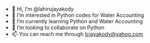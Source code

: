 - 👋 Hi, I’m @lahirujayakody
- 👀 I’m interested in Python codes for Water Accounting
- 🌱 I’m currently learning Python and Water Accounting
- 💞️ I’m looking to collaborate on Python
- 📫 You can reach me through lcjayakody@yahoo.com

<!---
lahirujayakody/lahirujayakody is a ✨ special ✨ repository because its `README.md` (this file) appears on your GitHub profile.
You can click the Preview link to take a look at your changes.
--->
